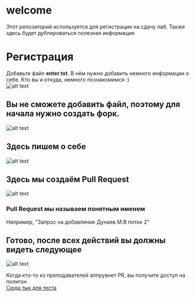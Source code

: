 # welcome
Этот репозиторий используется для регистрации на сдачу лаб. Также здесь будет дублироваться полезная информация

# Регистрация
Добавьте файл **enter.txt**. В нём нужно добавить немного информации о себе. Кто вы и откуда, немного познакомимся :)  
![alt text](imgs/enter.png)

## Вы не сможете добавить файл, поэтому для начала нужно создать форк.
![alt text](imgs/fork.png)

## Здесь пишем о себе
![alt text](imgs/enter_message.png)

## Здесь мы создаём Pull Request
![alt text](imgs/pr.png)
### Pull Request мы называем понятным именем
Например, "Запрос на добавление Дунаев М.В поток 2"  

## Готово, после всех действий вы должны видеть следующее
![alt text](imgs/done.png)

Когда кто-то из преподавателей аппрувнет PR, вы получите доступ на полигон   
[Сюда тык для теста](https://github.com/ITMO-ML-algorithms-and-data-structures/polygon)
